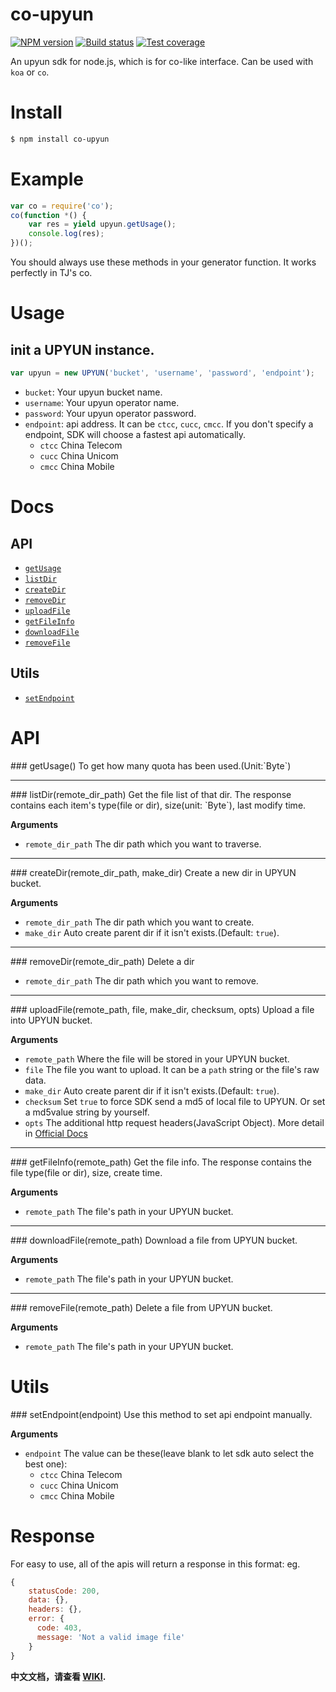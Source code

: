 # co-upyun
[![NPM version](https://img.shields.io/npm/v/co-upyun.svg?style=flat)](https://www.npmjs.org/package/co-upyun)
[![Build status](https://img.shields.io/travis/lisposter/co-upyun.svg?style=flat)](https://travis-ci.org/lisposter/co-upyun)
[![Test coverage](https://img.shields.io/coveralls/lisposter/co-upyun.svg?style=flat)](https://coveralls.io/r/lisposter/co-upyun?branch=master)


An upyun sdk for node.js, which is for co-like interface. Can be used with `koa` or `co`.

# Install
```sh
$ npm install co-upyun
```
# Example
```js
var co = require('co');
co(function *() {
    var res = yield upyun.getUsage();
    console.log(res);
})();
```

You should always use these methods in your generator function. It works perfectly in TJ's co.

# Usage

## init a UPYUN instance.
```js
var upyun = new UPYUN('bucket', 'username', 'password', 'endpoint');
```
* `bucket`: Your upyun bucket name.
* `username`: Your upyun operator name.
* `password`: Your upyun operator password.
* `endpoint`: api address. It can be `ctcc`, `cucc`, `cmcc`. If you don't specify a endpoint, SDK will choose a fastest api automatically.
    * `ctcc` China Telecom
    * `cucc` China Unicom
    * `cmcc` China Mobile


# Docs
## API
* [`getUsage`](#getUsage)
* [`listDir`](#listDir)
* [`createDir`](#createDir)
* [`removeDir`](#removeDir)
* [`uploadFile`](#uploadFile)
* [`getFileInfo`](#getFileInfo)
* [`downloadFile`](#downloadFile)
* [`removeFile`](#removeFile)

## Utils

* [`setEndpoint`](#setEndpoint)

# API

<a name="getUsage" />
### getUsage()
To get how many quota has been used.(Unit:`Byte`)

---------------------------------------

<a name="" />
### listDir(remote_dir_path)
Get the file list of that dir. The response contains each item's type(file or dir), size(unit: `Byte`), last modify time.

__Arguments__
* `remote_dir_path` The dir path which you want to traverse.

---------------------------------------

<a name="createDir" />
### createDir(remote_dir_path, make_dir)
Create a new dir in UPYUN bucket.

__Arguments__
* `remote_dir_path` The dir path which you want to create.
* `make_dir` Auto create parent dir if it isn't exists.(Default: `true`).

---------------------------------------

<a name="removeDir" />
### removeDir(remote_dir_path)
Delete a dir

* `remote_dir_path` The dir path which you want to remove.

---------------------------------------

<a name="uploadFile" />
### uploadFile(remote_path, file, make_dir, checksum, opts)
Upload a file into UPYUN bucket.

__Arguments__
* `remote_path` Where the file will be stored in your UPYUN bucket.
* `file` The file you want to upload. It can be a `path` string or the file's raw data.
* `make_dir` Auto create parent dir if it isn't exists.(Default: `true`).
* `checksum` Set `true` to force SDK send a md5 of local file to UPYUN. Or set a md5value string by yourself.
* `opts` The additional http request headers(JavaScript Object). More detail in [Official Docs](http://docs.upyun.com/api/http_api/#上传文件)

---------------------------------------

<a name="getFileInfo" />
### getFileInfo(remote_path)
Get the file info. The response contains the file type(file or dir), size, create time.

__Arguments__
* `remote_path` The file's path in your UPYUN bucket.

---------------------------------------

<a name="downloadFile" />
### downloadFile(remote_path)
Download a file from UPYUN bucket.

__Arguments__
* `remote_path` The file's path in your UPYUN bucket.

---------------------------------------

<a name="removeFile" />
### removeFile(remote_path)
Delete a file from UPYUN bucket.

__Arguments__
* `remote_path` The file's path in your UPYUN bucket.

# Utils

<a name="setEndpoint" />
### setEndpoint(endpoint)
Use this method to set api endpoint manually.

__Arguments__
* `endpoint` The value can be these(leave blank to let sdk auto select the best one):
  * `ctcc` China Telecom
  * `cucc` China Unicom
  * `cmcc` China Mobile


# Response
For easy to use, all of the apis will return a response in this format:
eg.

```js
{
    statusCode: 200,
    data: {},
    headers: {},
    error: {
      code: 403,
      message: 'Not a valid image file'
    }
}
```

__中文文档，请查看 [WIKI](https://github.com/lisposter/co-upyun/wiki).__

